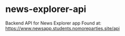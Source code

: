 # news-explorer-api

Backend API for News Explorer app
Found at: https://www.newsapp.students.nomoreparties.site/api

